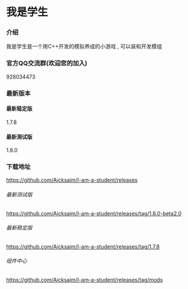 # 我是学生

### 介绍
我是学生是一个用C++开发的模拟养成的小游戏 , 可以装和开发模组

### 官方QQ交流群(欢迎您的加入)
928034473

### 最新版本

#### 最新稳定版
1.7.8

#### 最新测试版
1.8.0

### 下载地址
https://github.com/Aicksaim/I-am-a-student/releases

###### 最新测试版
https://github.com/Aicksaim/I-am-a-student/releases/tag/1.8.0-beta2.0

###### 最新稳定版
https://github.com/Aicksaim/I-am-a-student/releases/tag/1.7.8

###### 组件中心
https://github.com/Aicksaim/I-am-a-student/releases/tag/mods
